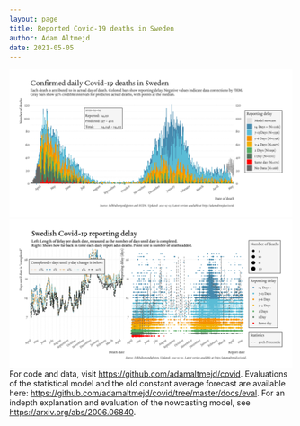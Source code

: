 ```yaml
---
layout: page
title: Reported Covid-19 deaths in Sweden
author: Adam Altmejd
date: 2021-05-05
---
```


![Graph of Swedish Covid-19 deaths with reporting delay.](deaths_lag_sweden_2021-05-05.png "Swedish Covid-19 deaths.")
![Graph of Swedish Covid-19 reporting delay in daily deaths.](lag_trend_sweden_2021-05-05.png "Trend in Swedish Covid-19 mortality reporting delay.")
For code and data, visit <https://github.com/adamaltmejd/covid>.
Evaluations of the statistical model and the old constant average forecast are available here: <https://github.com/adamaltmejd/covid/tree/master/docs/eval>.
For an indepth explanation and evaluation of the nowcasting model, see <https://arxiv.org/abs/2006.06840>.
